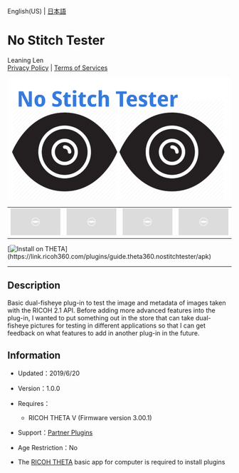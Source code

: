 English(US) | [日本語](README.ja.md)

# No Stitch Tester
Leaning Len  
[Privacy Policy](../../README.md#privacy-policy) | [Terms of Services](../../README.md#terms-of-services)

<div align="center">
 <img src="1.png">

 <table>
  <tr>
   <td><img src="../../resources/common/img/noimg.png"></td>
   <td><img src="../../resources/common/img/noimg.png"></td>
   <td><img src="../../resources/common/img/noimg.png"></td>
   <td><img src="../../resources/common/img/noimg.png"></td>
  </tr>
 </table>
</div>

[![Install on THETA](https://assets.ricoh360.com/image/upload/v1/front/theta/install-button.svg?)](https://link.ricoh360.com/plugins/guide.theta360.nostitchtester/apk)

***

## Description
Basic dual-fisheye plug-in to test the image and metadata of images taken with the RICOH 2.1 API. Before adding more advanced features into the plug-in, I wanted to put something out in the store that can take dual-fisheye pictures for testing in different applications so that I can get feedback on what features to add in another plug-in in the future.  
  
## Information
  * Updated：2019/6/20
  * Version：1.0.0
  * Requires：
    * RICOH THETA V (Firmware version 3.00.1)
  * Support：[Partner Plugins](https://community.theta360.guide/c/theta-api-usage/plugin)
  * Age Restriction：No

* The [RICOH THETA](https://theta360.com/ja/about/application/pc.html#app-detail-01) basic app for computer is required to install plugins
